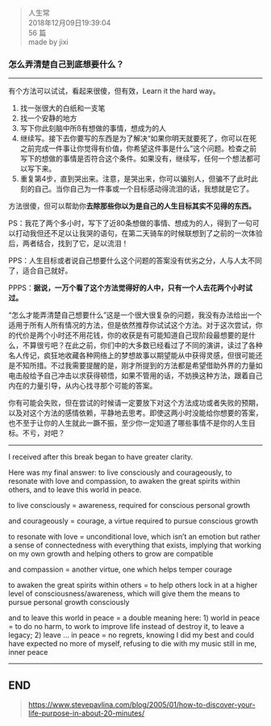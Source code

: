 > 人生常  
> 2018年12月09日19:39:04         
> 56 篇  
>made by jixi

### 怎么弄清楚自己到底想要什么？


----------

有个方法可以试试，看起来很傻，但有效，Learn it the hard way。  

1. 找一张很大的白纸和一支笔
2. 找一个安静的地方
3. 写下你此刻脑中所ß有想做的事情，想成为的人
4. 继续写。接下去你要写的东西是为了解决“如果你明天就要死了，你可以在死之前完成一件事让你觉得有价值，你希望这件事是什么”这个问题。检查之前写下的想做的事情是否符合这个条件。如果没有，继续写，任何一个想法都可以写下来。
5. 重复第4步，直到哭出来。注意，是哭出来，你可以骗别人，但骗不了此时此刻的自己。当你自己为一件事或一个目标感动得流泪的话，我想就是它了。


方法很傻，但可以帮助你<b>去除那些你以为是自己的人生目标其实不见得的东西。</b>  

PS：我花了两个多小时，写下了近80条想做的事情、想成为的人，得到了一句可以打动我但还不足以让我哭的语句，在第二天骑车的时候联想到了之前的一次体验后，两者结合，找到了它，足以流泪！  

PPS：人生目标或者说自己想要什么这个问题的答案没有优劣之分，人与人太不同了，适合自己就好。  

PPPS：<b>据说，一万个看了这个方法觉得好的人中，只有一个人去花两个小时试过。</b>  

“怎么才能弄清楚自己想要什么”这是一个很大很复杂的问题，我没有办法给出一个适用于所有人所有情况的方法，但是依然推荐你试试这个方法。对于这次尝试，你的代价是两个小时还不用花钱，你的收获是有可能知道自己现阶段最想要的是什么，不算很亏吧？在此之前，你们中的大多数已经看过了不同的演讲，读过了各种名人传记，疯狂地收藏各种网络上的梦想故事以期望能从中获得灵感，但很可能还是不知所措。不过我需要提醒的是，刚才所提到的方法都是希望借助外界的力量如电击般给予自己冲击以求获得顿悟，如果不管用的话，不妨换这种方法，跟着自己内在的力量引导，从内心找寻那个可能的答案。  

你有可能会失败，但在尝试的时候请一定要放下对这个方法成功或者失败的预期，以及对这个方法的感情依赖，平静地去思考。即使这两小时没能给你想要的答案，也不至于让你的人生就此一蹶不振，至少你一定知道了哪些事情不是你的人生目标。不亏，对吧？  


----------
I received after this break began to have greater clarity.  

Here was my final answer: to live consciously and courageously, to resonate with love and compassion, to awaken the great spirits within others, and to leave this world in peace.  


to live consciously = awareness, required for conscious personal growth  

and courageously = courage, a virtue required to pursue conscious growth  

to resonate with love = unconditional love, which isn’t an emotion but rather a sense of connectedness with everything that exists, implying that working on my own growth and helping others to grow are compatible  

and compassion = another virtue, one which helps temper courage  

to awaken the great spirits within others = to help others lock in at a higher level of consciousness/awareness, which will give them the means to pursue personal growth consciously  

and to leave this world in peace = a double meaning here: 1) world in peace = to do no harm, to work to improve life instead of destroy it, to leave a legacy; 2) leave … in peace = no regrets, knowing I did my best and could have expected no more of myself, refusing to die with my music still in me, inner peace  


----------

## END
>https://www.stevepavlina.com/blog/2005/01/how-to-discover-your-life-purpose-in-about-20-minutes/  
